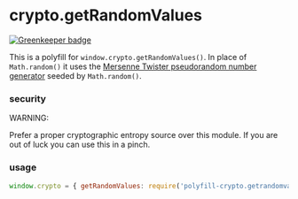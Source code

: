 # crypto.getRandomValues

[![Greenkeeper badge](https://badges.greenkeeper.io/kumavis/polyfill-crypto.getrandomvalues.svg)](https://greenkeeper.io/)

This is a polyfill for `window.crypto.getRandomValues()`.
In place of `Math.random()` it uses the [Mersenne Twister pseudorandom number generator](https://github.com/boo1ean/mersenne-twister) seeded by `Math.random()`.

### security

WARNING:

Prefer a proper cryptographic entropy source over this module.
If you are out of luck you can use this in a pinch.

### usage

```js
window.crypto = { getRandomValues: require('polyfill-crypto.getrandomvalues') }
```
